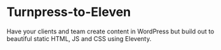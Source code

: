 # Turnpress-to-Eleven
Have your clients and team create content in WordPress but build out to beautiful static HTML, JS and CSS using Eleventy.
